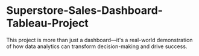 # Superstore-Sales-Dashboard-Tableau-Project
This project is more than just a dashboard—it's a real-world demonstration of how data analytics can transform decision-making and drive success.
